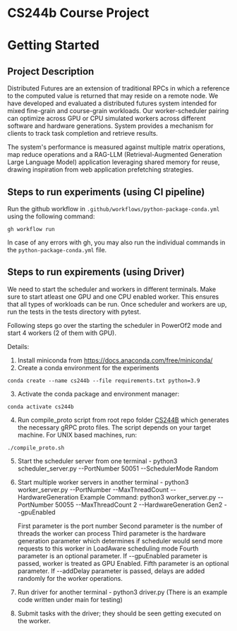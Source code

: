 # CS244b Course Project

# Getting Started

## Project Description

Distributed Futures are an extension of traditional RPCs in which a reference to the computed value is returned that may reside on a remote node. We have developed and evaluated a distributed futures system intended for mixed fine-grain and course-grain workloads. Our worker-scheduler pairing can optimize across GPU or CPU simulated workers across different software and hardware generations. System provides a mechanism for clients to track task completion and retrieve results.

The system's performance is measured against multiple matrix operations, map reduce operations and a RAG-LLM (Retrieval-Augmented Generation Large Language Model) application leveraging shared memory for reuse, drawing inspiration from web application prefetching strategies. 

## Steps to run experiments (using CI pipeline)

Run the github workflow in `.github/workflows/python-package-conda.yml` using the following command:
``` 
gh workflow run
```

In case of any errors with gh, you may also run the individual commands in the `python-package-conda.yml` file.

## Steps to run expirements (using Driver)

We need to start the scheduler and workers in different terminals. 
Make sure to start atleast one GPU and one CPU enabled worker. This ensures that all types of workloads can be run. Once scheduler and workers are up, run the tests in the tests directory with pytest.

Following steps go over the starting the scheduler in PowerOf2 mode and start 4 workers (2 of them with GPU). 

Details:

1) Install miniconda from https://docs.anaconda.com/free/miniconda/
2) Create a conda environment for the experiments
```
conda create --name cs244b --file requirements.txt python=3.9
```

3) Activate the conda package and environment manager:
```
conda activate cs244b
```

4) Run compile_proto script from root repo folder [CS244B](https://github.com/krish8484/cs244b) which generates the necessary gRPC proto files. The script depends on your target machine. For UNIX based machines, run:
```
./compile_proto.sh
```
5) Start the scheduler server from one terminal - 
    python3 scheduler_server.py --PortNumber 50051 --SchedulerMode Random
6) Start multiple worker servers in another terminal - python3 worker_server.py --PortNumber <PortNumber> --MaxThreadCount <MaxThreadCount> --HardwareGeneration <HardwareGeneration>
    Example Command:
    python3 worker_server.py --PortNumber 50055 --MaxThreadCount 2 --HardwareGeneration Gen2 --gpuEnabled

    First parameter is the port number
    Second parameter is the number of threads the worker can process
    Third parameter is the hardware generation parameter which determines if scheduler would send more requests to this worker in LoadAware scheduling mode
    Fourth parameter is an optional parameter. If --gpuEnabled parameter is passed, worker is treated as GPU Enabled.
    Fifth parameter is an optional parameter. If --addDelay parameter is passed, delays are added randomly for the worker operations.

7) Run driver for another terminal - python3 driver.py (There is an example code written under main for testing)
8) Submit tasks with the driver; they should be seen getting executed on the worker.
